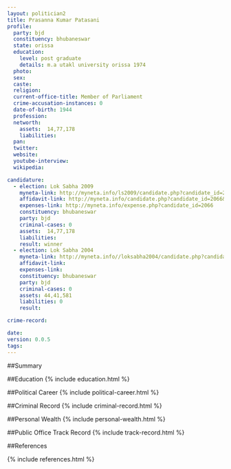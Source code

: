 ```yaml
---
layout: politician2
title: Prasanna Kumar Patasani
profile: 
  party: bjd
  constituency: bhubaneswar
  state: orissa
  education: 
    level: post graduate
    details: m.a utakl university orissa 1974
  photo: 
  sex: 
  caste: 
  religion: 
  current-office-title: Member of Parliament
  crime-accusation-instances: 0
  date-of-birth: 1944
  profession: 
  networth: 
    assets:  14,77,178
    liabilities: 
  pan: 
  twitter: 
  website: 
  youtube-interview: 
  wikipedia: 

candidature: 
  - election: Lok Sabha 2009
    myneta-link: http://myneta.info/ls2009/candidate.php?candidate_id=2066
    affidavit-link: http://myneta.info/candidate.php?candidate_id=2066&scan=original
    expenses-link: http://myneta.info/expense.php?candidate_id=2066
    constituency: bhubaneswar 
    party: bjd
    criminal-cases: 0
    assets:  14,77,178
    liabilities: 
    result: winner 
  - election: Lok Sabha 2004
    myneta-link: http://myneta.info//loksabha2004/candidate.php?candidate_id=2873
    affidavit-link: 
    expenses-link: 
    constituency: bhubaneswar 
    party: bjd
    criminal-cases: 0
    assets: 44,41,581
    liabilities: 0
    result:  

crime-record: 

date: 
version: 0.0.5
tags: 
---
```

##Summary


##Education
{% include education.html %}


##Political Career
{% include political-career.html %}


##Criminal Record
{% include criminal-record.html %}


##Personal Wealth
{% include personal-wealth.html %}


##Public Office Track Record
{% include track-record.html %}


##References


{% include references.html %}